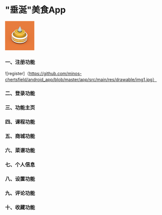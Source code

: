 # "垂涎"美食App
![logo](https://github.com/minos-chertsfield/android_app/blob/master/app/src/main/res/mipmap-mdpi/logo96.png "垂涎")

### 一、注册功能
![register]（https://github.com/minos-chertsfield/android_app/blob/master/app/src/main/res/drawable/img1.jpg）

### 二、登录功能

### 三、功能主页

### 四、课程功能

### 五、商城功能

### 六、菜谱功能

### 七、个人信息

### 八、设置功能

### 九、评论功能

### 十、收藏功能
